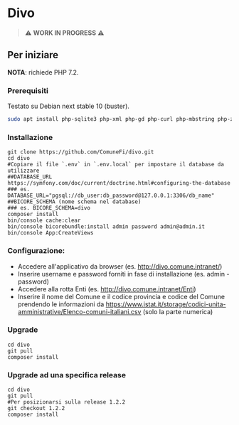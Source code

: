 # Divo

> ⚠️ **WORK IN PROGRESS** ⚠️

## Per iniziare

**NOTA**: richiede PHP 7.2.

### Prerequisiti

Testato su Debian next stable 10 (buster).

```sh
sudo apt install php-sqlite3 php-xml php-gd php-curl php-mbstring php-zip composer git
```

### Installazione

```
git clone https://github.com/ComuneFi/divo.git
cd divo
#Copiare il file `.env` in `.env.local` per impostare il database da utilizzare
##DATABASE_URL https://symfony.com/doc/current/doctrine.html#configuring-the-database
### es. DATABASE_URL="pgsql://db_user:db_password@127.0.0.1:3306/db_name"
##BICORE_SCHEMA (nome schema nel database)
### es. BICORE_SCHEMA=divo
composer install
bin/console cache:clear
bin/console bicorebundle:install admin password admin@admin.it
bin/console App:CreateViews
```

### Configurazione:

- Accedere all'applicativo da browser (es. http://divo.comune.intranet/)
- Inserire username e password forniti in fase di installazione (es. admin - password)
- Accedere alla rotta Enti (es. http://divo.comune.intranet/Enti)
- Inserire il nome del Comune e il codice provincia e codice del Comune prendendo le informazioni da https://www.istat.it/storage/codici-unita-amministrative/Elenco-comuni-italiani.csv (solo la parte numerica)


### Upgrade
```
cd divo
git pull
composer install
```

### Upgrade ad una specifica release
```
cd divo
git pull
#Per posizionarsi sulla release 1.2.2
git checkout 1.2.2
composer install
```
